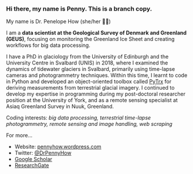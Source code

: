 ### Hi there, my name is Penny. This is a branch copy.

My name is Dr. Penelope How (she/her 🏳️‍🌈) 

I am a **data scientist at the Geological Survey of Denmark and Greenland (GEUS)**, focusing on monitoring the Greenland Ice Sheet and creating workflows for big data processing. 

I have a PhD in glaciology from the University of Edinburgh and the University Centre in Svalbard (UNIS) in 2018, where I examined the dynamics of tidewater glaciers in Svalbard, primarily using time-lapse cameras and photogrammetry techniques. Within this time, I learnt to code in Python and developed an object-oriented toolbox called [PyTrx](https://github.com/PennyHow/PyTrx) for deriving measurements from terrestrial glacial imagery. I continued to develop my expertise in programming during my post-doctoral researcher position at the University of York, and as a remote sensing specialist at Asiaq Greenland Survey in Nuuk, Greenland.

Coding interests: *big data processing, terrestrial time-lapse photogrammetry, remote sensing and image handling, web scraping*

For more…
- Website: [pennyhow.wordpress.com](https://pennyhow.wordpress.com/)
- Twitter: [@DrPennyHow](https://twitter.com/DrPennyHow)
- [Google Scholar](https://scholar.google.com/citations?user=946wHTUAAAAJ&hl=en)
- [ResearchGate](https://www.researchgate.net/profile/Penelope-How)
